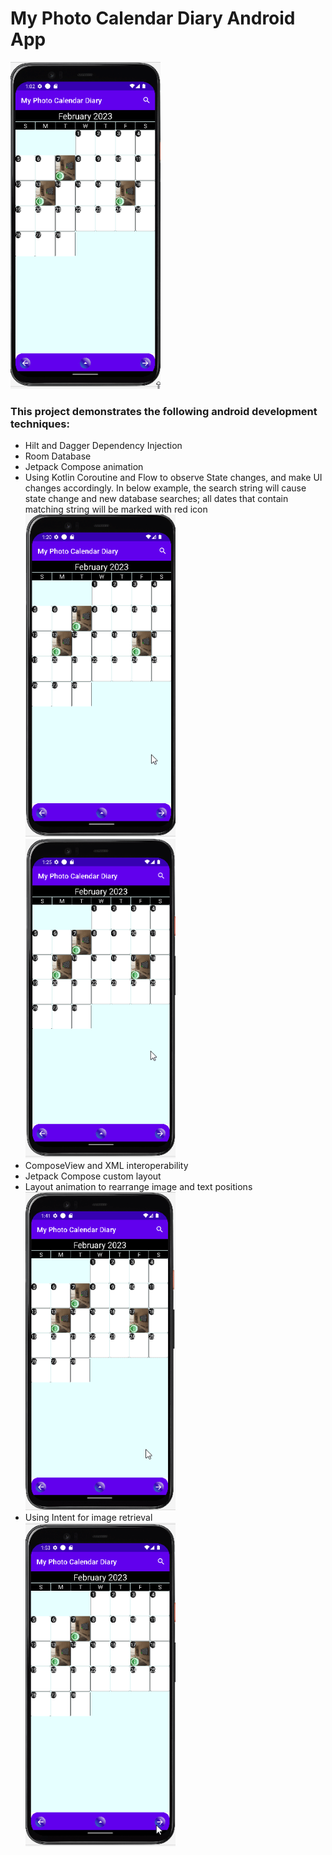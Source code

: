 # My Photo Calendar Diary Android App
<img src="readme/swipe_animation.gif" alt="My Photo Calendar Diary" width="240" />

### This project demonstrates the following android development techniques:

* Hilt and Dagger Dependency Injection
* Room Database
* Jetpack Compose animation
* Using Kotlin Coroutine and Flow to observe State changes, and make UI changes accordingly. In below example, the search string will cause state change and new database searches; all dates that contain matching string will be marked with red icon<br />
  <img src="readme/search_1.gif" alt="Search Demo" width="240" />   <img src="readme/search_2.gif" alt="Search Demo" width="240" />
* ComposeView and XML interoperability
* Jetpack Compose custom layout
* Layout animation to rearrange image and text positions<br />
  <img src="readme/custom_layout.gif" alt="Custom Layout" width="240" />
* Using Intent for image retrieval<br />
  <img src="readme/image_retrieve.gif" alt="Image Retrieve" width="240" />


